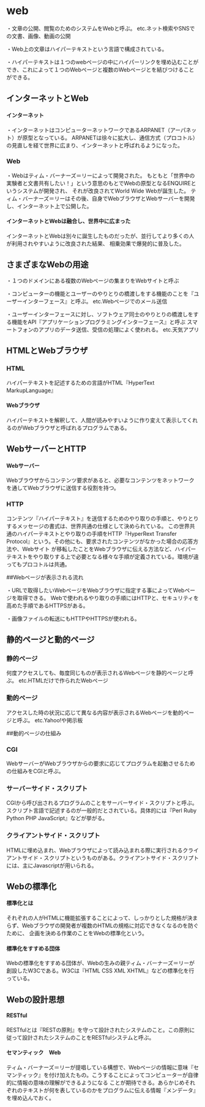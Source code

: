 # web

・文章の公開、閲覧のためのシステムをWebと呼ぶ。
etc.ネット検索やSNSでの文書、画像、動画の公開

・Web上の文章はハイパーテキストという言語で構成されている。

・ハイパーテキストは１つのwebページの中にハイパーリンクを埋め込むことができ、これによって１つのWebページと複数のWebページとを結びつけることができる。

## インターネットとWeb

#### インターネット

・インターネットはコンピューターネットワークであるARPANET（アーパネット）が原型となっている。
ARPANETは徐々に拡大し、通信方式（プロコトル）の見直しを経て世界に広まり、インターネットと呼ばれるようになった。

### Web

・Webはティム・バーナーズ＝リーによって開発された。
もともと「世界中の実験者と文書共有したい！」という意思のもとでWebの原型となるENQUIREというシステムが開発され、
それが改良されてWorld Wide Webが誕生した。
ティム・バーナーズ＝リーはその後、自身でWebブラウザとWebサーバーを開発し、インターネット上で公開した。

#### インターネットとWebは融合し、世界中に広まった
インターネットとWebは別々に誕生したものだったが、並行してより多くの人が利用されやすいように改良された結果、
相乗効果で爆発的に普及した。

## さまざまなWebの用途

・１つのドメインにある複数のWebページの集まりをWebサイトと呼ぶ


・コンピューターの機能とユーザーのやりとりの橋渡しをする機能のことを『ユーザーインターフェース』と呼ぶ。
etc.Webページでのメール送信

・ユーザーインターフェースに対し、ソフトウェア同士のやりとりの橋渡しをする機能をAPI『アプリケーションプログラミングインターフェース』と呼ぶ
スマートフォンのアプリのデータ送信、受信の処理によく使われる。
etc.天気アプリ

## HTMLとWebブラウザ

### HTML
ハイパーテキストを記述するための言語がHTML『HyperText MarkupLanguage』

#### Webブラウザ
ハイパーテキストを解釈して、人間が読みやすいように作り変えて表示してくれるのがWebブラウザと呼ばれるプログラムである。

## WebサーバーとHTTP

#### Webサーバー
Webブラウザからコンテンツ要求があると、必要なコンテンツをネットワークを通してWebブラウザに送信する役割を持つ。

### HTTP
コンテンツ『ハイパーテキスト』を送信するためのやり取りの手順と、やりとりするメッセージの書式は、世界共通の仕様として決められている。
この世界共通のハイパーテキストとやり取りの手順をHTTP『HyperRext Transfer Protocol』という。その他にも、要求されたコンテンツがなかった場合の応答方法や、Webサイト
が移転したことをWebブラウザに伝える方法など、ハイパーテキストをやり取りする上で必要となる様々な手順が定義されている。環境が違ってもプロコトルは共通。

##Webページが表示される流れ

・URLで取得したいWebページをWebブラウザに指定する事によってWebページを取得できる。
Webで使われるやり取りの手順にはHTTPと、セキュリティを高めた手順であるHTTPSがある。

・画像ファイルの転送にもHTTPやHTTPSが使われる。

## 静的ページと動的ページ

### 静的ページ
何度アクセスしても、毎度同じものが表示されるWebページを静的ページと呼ぶ。
etc.HTMLだけで作られたWebページ

### 動的ページ
アクセスした時の状況に応じて異なる内容が表示されるWebページを動的ページと呼ぶ。
etc.Yahoo!や掲示板

##動的ページの仕組み

### CGI
WebサーバーがWebブラウザからの要求に応じてプログラムを起動させるための仕組みをCGIと呼ぶ。　

### サーバーサイド・スクリプト
CGIから呼び出されるプログラムのことをサーバーサイド・スクリプトと呼ぶ。スクリプト言語で記述するのが一般的だとされている。具体的には『Perl Ruby Python PHP JavaScript』などが挙がる。

### クライアントサイド・スクリプト
HTMLに埋め込まれ、Webブラウザによって読み込まれる際に実行されるクライアントサイド・スクリプトというものがある。クライアントサイド・スクリプトには、主にJavascriptが用いられる。

## Webの標準化

#### 標準化とは
それぞれの人がHTMLに機能拡張することによって、しっかりとした規格が決まらず、Webブラウザの開発者が複数のHTMLの規格に対応できなくなるのを防ぐために、
企画を決める作業のことをWebの標準化という。

#### 標準化をすすめる団体
Webの標準化をすすめる団体が、Webの生みの親ティム・バーナーズ＝リーが創設したW3Cである。W3Cは『HTML CSS XML XHTML』などの標準化を行っている。

## Webの設計思想

#### RESTful
RESTfulとは『RESTの原則』を守って設計されたシステムのこと。この原則に従って設計されたシステムのことをRESTfulシステムと呼ぶ。

#### セマンティック　Web
ティム・バーナーズ＝リーが提唱している構想で、Webページの情報に意味『セマンティック』を付け加えたもの。こうすることによってコンピューターが自律的に情報の意味の理解ができるようになる
ことが期待できる。あらかじめそれぞれのテキストが何を表しているのかをプログラムに伝える情報『メンデータ』を埋め込んでおく。
